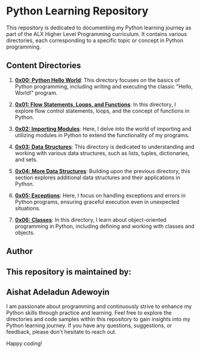 # Python Learning Repository

This repository is dedicated to documenting my Python learning journey as part of the ALX Higher Level Programming curriculum. It contains various directories, each corresponding to a specific topic or concept in Python programming.

## Content Directories

1. [**0x00: Python Hello World**](./0x00-python_hello_world): This directory focuses on the basics of Python programming, including writing and executing the classic "Hello, World!" program.

2. [**0x01: Flow Statements, Loops, and Functions**](./0x01): In this directory, I explore flow control statements, loops, and the concept of functions in Python.

3. [**0x02: Importing Modules**](./0x02): Here, I delve into the world of importing and utilizing modules in Python to extend the functionality of my programs.

4. [**0x03: Data Structures**](./0x03): This directory is dedicated to understanding and working with various data structures, such as lists, tuples, dictionaries, and sets.

5. [**0x04: More Data Structures**](./0x04): Building upon the previous directory, this section explores additional data structures and their applications in Python.

6. [**0x05: Exceptions**](./0x05): Here, I focus on handling exceptions and errors in Python programs, ensuring graceful execution even in unexpected situations.

7. [**0x06: Classes**](./0x06): In this directory, I learn about object-oriented programming in Python, including defining and working with classes and objects.

## Author

## This repository is maintained by:

## Aishat Adeladun Adewoyin

I am passionate about programming and continuously strive to enhance my Python skills through practice and learning. Feel free to explore the directories and code samples within this repository to gain insights into my Python learning journey. If you have any questions, suggestions, or feedback, please don't hesitate to reach out.

Happy coding!

